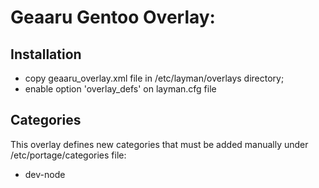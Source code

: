 Geaaru Gentoo Overlay:
=====================

Installation
------------
 * copy geaaru_overlay.xml file in /etc/layman/overlays directory;
 * enable option 'overlay_defs' on layman.cfg file

Categories
----------
This overlay defines new categories that must be added manually under /etc/portage/categories file:
 * dev-node





